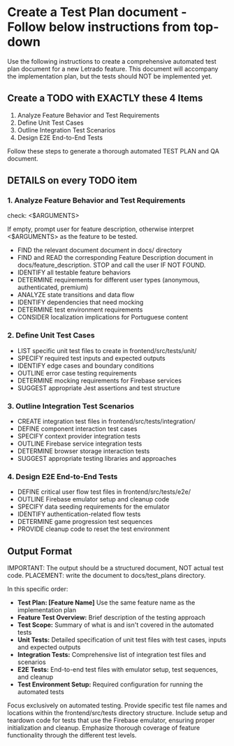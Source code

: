 # Create a Test Plan document - Follow below instructions from top-down

Use the following instructions to create a comprehensive automated test plan document for a new Letrado feature. This document will accompany the implementation plan, but the tests should NOT be implemented yet.

## Create a TODO with EXACTLY these 4 Items

1. Analyze Feature Behavior and Test Requirements
2. Define Unit Test Cases
3. Outline Integration Test Scenarios
4. Design E2E End-to-End Tests

Follow these steps to generate a thorough automated TEST PLAN and QA document.

## DETAILS on every TODO item

### 1. Analyze Feature Behavior and Test Requirements

check: <$ARGUMENTS>

If empty, prompt user for feature description, otherwise interpret <$ARGUMENTS> as the feature to be tested.

- FIND the relevant document document in docs/ directory
- FIND and READ the corresponding Feature Description document in docs/feature_description. STOP and call the user IF NOT FOUND.
- IDENTIFY all testable feature behaviors
- DETERMINE requirements for different user types (anonymous, authenticated, premium)
- ANALYZE state transitions and data flow
- IDENTIFY dependencies that need mocking
- DETERMINE test environment requirements
- CONSIDER localization implications for Portuguese content

### 2. Define Unit Test Cases

- LIST specific unit test files to create in frontend/src/tests/unit/
- SPECIFY required test inputs and expected outputs
- IDENTIFY edge cases and boundary conditions
- OUTLINE error case testing requirements
- DETERMINE mocking requirements for Firebase services
- SUGGEST appropriate Jest assertions and test structure

### 3. Outline Integration Test Scenarios

- CREATE integration test files in frontend/src/tests/integration/
- DEFINE component interaction test cases
- SPECIFY context provider integration tests
- OUTLINE Firebase service integration tests
- DETERMINE browser storage interaction tests
- SUGGEST appropriate testing libraries and approaches

### 4. Design E2E End-to-End Tests

- DEFINE critical user flow test files in frontend/src/tests/e2e/
- OUTLINE Firebase emulator setup and cleanup code
- SPECIFY data seeding requirements for the emulator
- IDENTIFY authentication-related flow tests
- DETERMINE game progression test sequences
- PROVIDE cleanup code to reset the test environment

## Output Format

IMPORTANT: The output should be a structured document, NOT actual test code.
PLACEMENT: write the document to docs/test_plans directory.


In this specific order:

- **Test Plan: [Feature Name]** Use the same feature name as the implementation plan
- **Feature Test Overview:** Brief description of the testing approach
- **Test Scope:** Summary of what is and isn't covered in the automated tests
- **Unit Tests:** Detailed specification of unit test files with test cases, inputs and expected outputs
- **Integration Tests:** Comprehensive list of integration test files and scenarios
- **E2E Tests:** End-to-end test files with emulator setup, test sequences, and cleanup
- **Test Environment Setup:** Required configuration for running the automated tests

Focus exclusively on automated testing. Provide specific test file names and locations within the frontend/src/tests directory structure. Include setup and teardown code for tests that use the Firebase emulator, ensuring proper initialization and cleanup. Emphasize thorough coverage of feature functionality through the different test levels.
